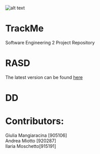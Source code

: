 
![alt text](https://github.com/GiuMangiaracina/MangiaracinaMiottoMoschetto/blob/master/Icon2.png)
# TrackMe 
Software Engineering 2 Project Repository

# RASD
The latest version can be found [here](https://github.com/GiuMangiaracina/MangiaracinaMiottoMoschetto/blob/master/DeliveryFolder/RASD1.2.pdf)

# DD

# Contributors:
Giulia Mangiaracina [905106]    
Andrea Miotto [920287]  
Ilaria Moschetto[915191]
